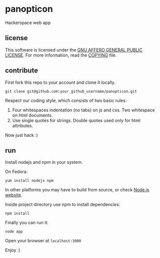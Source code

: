 # panopticon

Hackerspace web app

## license

This software is licensed under the [GNU AFFERO GENERAL PUBLIC LICENSE](https://www.gnu.org/licenses/agpl-3.0.html).
For more information, read the [COPYING](LICENSE) file.

## contribute

First fork this repo to your account and clone it locally.

`git clone git@github.com:your_github_username/panopticon.git`

Respect our coding style, which consists of two basic rules:

1. Four whitespaces indentation (no tabs) on js and css. Two whitespace on html documents.
2. Use single quotes for strings. Double quotes used only for html attributes.

Now just hack :)

## run

Install nodejs and npm in your system.

On Fedora:

`yum install nodejs npm`

In other platforms you may have to build from source, or check [Node.js website](http://nodejs.org/download/).

Inside project directory use npm to install dependencies:

`npm install`

Finally you can run it:

`node app`

Open your browser at `localhost:3000`

Enjoy :)